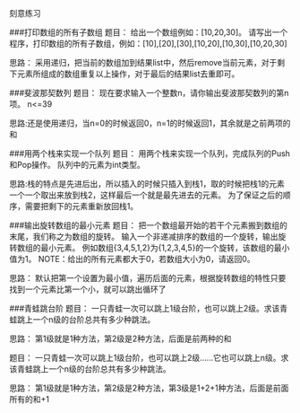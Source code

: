 刻意练习

###打印数组的所有子数组
题目：
给出一个数组例如：[10,20,30]。
请写出一个程序，打印数组的所有子数组，例如：[10],[20],[30],[10,20],[10,30],[10,20,30]

思路：
采用递归，把当前的数组加到结果list中，然后remove当前元素，对于剩下元素所组成的数组重复以上操作，对于最后的结果list去重即可。

###斐波那契数列
题目：
现在要求输入一个整数n，请你输出斐波那契数列的第n项。
n<=39

思路:还是使用递归，当n=0的时候返回0，n=1的时候返回1，其余就是之前两项的和

###用两个栈来实现一个队列
题目：
用两个栈来实现一个队列，完成队列的Push和Pop操作。 队列中的元素为int类型。

思路:栈的特点是先进后出，所以插入的时候只插入到栈1，取的时候把栈1的元素一个一个取出来放到栈2，这样最后一个就是最先进去的元素。
为了保证之后的顺序，需要把剩下的元素重新放回栈1。

###输出旋转数组的最小元素
题目：
把一个数组最开始的若干个元素搬到数组的末尾，我们称之为数组的旋转。
输入一个非递减排序的数组的一个旋转，输出旋转数组的最小元素。
例如数组{3,4,5,1,2}为{1,2,3,4,5}的一个旋转，该数组的最小值为1。
NOTE：给出的所有元素都大于0，若数组大小为0，请返回0。

思路：
默认把第一个设置为最小值，遍历后面的元素，根据旋转数组的特性只要找到一个元素比第一个小，就可以跳出循环了

###青蛙跳台阶
题目：
一只青蛙一次可以跳上1级台阶，也可以跳上2级。求该青蛙跳上一个n级的台阶总共有多少种跳法。

思路：
第1级就是1种方法，第2级是2种方法，后面是前两种的和

题目：
一只青蛙一次可以跳上1级台阶，也可以跳上2级……它也可以跳上n级。求该青蛙跳上一个n级的台阶总共有多少种跳法。

思路：
第1级就是1种方法，第2级是2种方法，第3级是1+2+1种方法，后面是前面所有的和+1
     